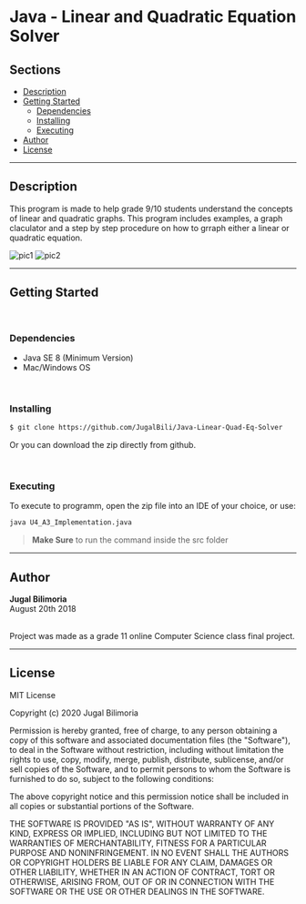 # Java - Linear and Quadratic Equation Solver

## Sections 
- [Description](#description)
- [Getting Started](#getting-started)
    - [Dependencies](#dependencies)
    - [Installing](#installing)
    - [Executing](#executing)
- [Author](#author)
- [License](#license)

---
## Description
This program is made to help grade 9/10 students
understand the concepts of linear and quadratic graphs. 
This program includes examples, a graph claculator and 
a step by step procedure on how to grraph either a linear
or quadratic equation. 

![pic1](https://i.ibb.co/0t8Xcq7/image.png)
![pic2](https://i.ibb.co/dKPDjTF/image.png)

---
## Getting Started
<br />

### Dependencies
- Java SE 8 (Minimum Version)
- Mac/Windows OS

<br />

### Installing 
```bash
$ git clone https://github.com/JugalBili/Java-Linear-Quad-Eq-Solver
```
Or you can download the zip directly from github. 

<br />

### Executing
To execute to programm, open the zip file into an IDE of your choice, or use: 
```bash
java U4_A3_Implementation.java
```
> **Make Sure** to run the command inside the src folder 

---
## Author 
**Jugal Bilimoria**
<br />August 20th 2018

<br />Project was made as a grade 11 online Computer Science class final project. 

---
## License 


MIT License

Copyright (c) 2020 Jugal Bilimoria

Permission is hereby granted, free of charge, to any person obtaining a copy
of this software and associated documentation files (the "Software"), to deal
in the Software without restriction, including without limitation the rights
to use, copy, modify, merge, publish, distribute, sublicense, and/or sell
copies of the Software, and to permit persons to whom the Software is
furnished to do so, subject to the following conditions:

The above copyright notice and this permission notice shall be included in all
copies or substantial portions of the Software.

THE SOFTWARE IS PROVIDED "AS IS", WITHOUT WARRANTY OF ANY KIND, EXPRESS OR
IMPLIED, INCLUDING BUT NOT LIMITED TO THE WARRANTIES OF MERCHANTABILITY,
FITNESS FOR A PARTICULAR PURPOSE AND NONINFRINGEMENT. IN NO EVENT SHALL THE
AUTHORS OR COPYRIGHT HOLDERS BE LIABLE FOR ANY CLAIM, DAMAGES OR OTHER
LIABILITY, WHETHER IN AN ACTION OF CONTRACT, TORT OR OTHERWISE, ARISING FROM,
OUT OF OR IN CONNECTION WITH THE SOFTWARE OR THE USE OR OTHER DEALINGS IN THE
SOFTWARE.